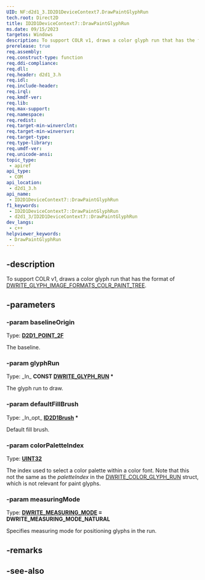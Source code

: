 ```yaml
---
UID: NF:d2d1_3.ID2D1DeviceContext7.DrawPaintGlyphRun
tech.root: Direct2D
title: ID2D1DeviceContext7::DrawPaintGlyphRun
ms.date: 09/15/2023
targetos: Windows
description: To support COLR v1, draws a color glyph run that has the format of [DWRITE_GLYPH_IMAGE_FORMATS_COLR_PAINT_TREE](/windows/win32/api/dcommon/ne-dcommon-dwrite_glyph_image_formats).
prerelease: true
req.assembly: 
req.construct-type: function
req.ddi-compliance: 
req.dll: 
req.header: d2d1_3.h
req.idl: 
req.include-header: 
req.irql: 
req.kmdf-ver: 
req.lib: 
req.max-support: 
req.namespace: 
req.redist: 
req.target-min-winverclnt: 
req.target-min-winversvr: 
req.target-type: 
req.type-library: 
req.umdf-ver: 
req.unicode-ansi: 
topic_type:
 - apiref
api_type:
 - COM
api_location:
 - d2d1_3.h
api_name:
 - ID2D1DeviceContext7::DrawPaintGlyphRun
f1_keywords:
 - ID2D1DeviceContext7::DrawPaintGlyphRun
 - d2d1_3/ID2D1DeviceContext7::DrawPaintGlyphRun
dev_langs:
 - c++
helpviewer_keywords:
 - DrawPaintGlyphRun
---
```


## -description

To support COLR v1, draws a color glyph run that has the format of [DWRITE_GLYPH_IMAGE_FORMATS_COLR_PAINT_TREE](/windows/win32/api/dcommon/ne-dcommon-dwrite_glyph_image_formats).

## -parameters

### -param baselineOrigin

Type: **[D2D1_POINT_2F](/windows/win32/direct2d/d2d1-point-2f)**

The baseline.

### -param glyphRun

Type: \_In\_ **CONST [DWRITE_GLYPH_RUN](/windows/win32/api/dwrite/ns-dwrite-dwrite_glyph_run) \***

The glyph run to draw.

### -param defaultFillBrush

Type: \_In\_opt\_ **[ID2D1Brush](/windows/win32/api/d2d1/nn-d2d1-id2d1brush) \***

Default fill brush.

### -param colorPaletteIndex

Type: **[UINT32](/windows/win32/winprog/windows-data-types)**

The index used to select a color palette within a color font. Note that this not the same as the *paletteIndex* in the [DWRITE_COLOR_GLYPH_RUN](/windows/win32/api/dwrite_2/ns-dwrite_2-dwrite_color_glyph_run) struct, which is not relevant for paint glyphs.

### -param measuringMode

Type: **[DWRITE_MEASURING_MODE](/windows/win32/api/dcommon/ne-dcommon-dwrite_measuring_mode) = DWRITE_MEASURING_MODE_NATURAL**

Specifies measuring mode for positioning glyphs in the run.

## -remarks

## -see-also
